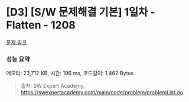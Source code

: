 # [D3] [S/W 문제해결 기본] 1일차 - Flatten - 1208 

[문제 링크](https://swexpertacademy.com/main/code/problem/problemDetail.do?contestProbId=AV139KOaABgCFAYh) 

### 성능 요약

메모리: 23,712 KB, 시간: 196 ms, 코드길이: 1,462 Bytes



> 출처: SW Expert Academy, https://swexpertacademy.com/main/code/problem/problemList.do